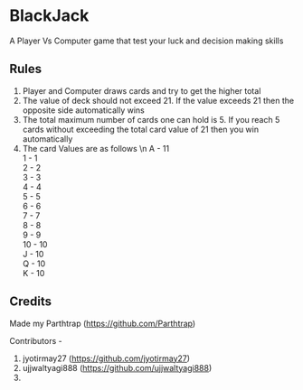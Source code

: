 # BlackJack

A Player Vs Computer game that test your luck and decision making skills

## Rules

1) Player and Computer draws cards and try to get the higher total
2) The value of deck should not exceed 21. If the value exceeds 21 then the opposite side automatically wins
3) The total maximum number of cards one can hold is 5. If you reach 5 cards without exceeding the total card value of 21 then you win automatically
4) The card Values are as follows \n
        A  - 11 \
        1  - 1 \
        2  - 2 \
        3  - 3 \
        4  - 4 \
        5  - 5 \
        6  - 6 \
        7  - 7 \
        8  - 8 \
        9  - 9 \
        10 - 10 \
        J  - 10 \
        Q  - 10 \
        K  - 10 

## Credits

Made my Parthtrap (https://github.com/Parthtrap)

Contributors -
1) jyotirmay27 (https://github.com/jyotirmay27)
2) ujjwaltyagi888 (https://github.com/ujjwaltyagi888)
3) 
